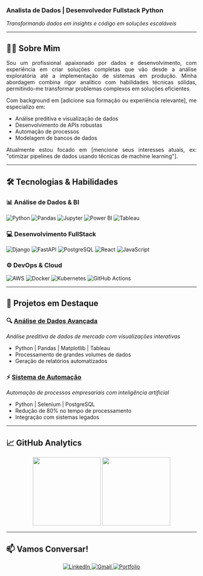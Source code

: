 ### **Analista de Dados | Desenvolvedor Fullstack Python**  
*Transformando dados em insights e código em soluções escaláveis*

---

## 👨‍💻 **Sobre Mim**
<div align="justify">
Sou um profissional apaixonado por dados e desenvolvimento, com experiência em criar soluções completas que vão desde a análise exploratória até a implementação de sistemas em produção. Minha abordagem combina rigor analítico com habilidades técnicas sólidas, permitindo-me transformar problemas complexos em soluções eficientes.

Com background em [adicione sua formação ou experiência relevante], me especializo em:
- Análise preditiva e visualização de dados
- Desenvolvimento de APIs robustas
- Automação de processos
- Modelagem de bancos de dados

Atualmente estou focado em [mencione seus interesses atuais, ex: "otimizar pipelines de dados usando técnicas de machine learning"].
</div>

---

## 🛠️ **Tecnologias & Habilidades**

### 📊 **Análise de Dados & BI**
<div>
  <img src="https://img.shields.io/badge/Python-3776AB?style=flat-square&logo=python&logoColor=white" alt="Python">
  <img src="https://img.shields.io/badge/Pandas-150458?style=flat-square&logo=pandas&logoColor=white" alt="Pandas">
  <img src="https://img.shields.io/badge/Jupyter-F37626?style=flat-square&logo=jupyter&logoColor=white" alt="Jupyter">
  <img src="https://img.shields.io/badge/PowerBI-F2C811?style=flat-square&logo=powerbi&logoColor=black" alt="Power BI">
  <img src="https://img.shields.io/badge/Tableau-E97627?style=flat-square&logo=tableau&logoColor=white" alt="Tableau">
</div>

### 💻 **Desenvolvimento FullStack**
<div>
  <img src="https://img.shields.io/badge/Django-092E20?style=flat-square&logo=django&logoColor=white" alt="Django">
  <img src="https://img.shields.io/badge/FastAPI-009688?style=flat-square&logo=fastapi&logoColor=white" alt="FastAPI">
  <img src="https://img.shields.io/badge/PostgreSQL-4169E1?style=flat-square&logo=postgresql&logoColor=white" alt="PostgreSQL">
  <img src="https://img.shields.io/badge/React-61DAFB?style=flat-square&logo=react&logoColor=black" alt="React">
  <img src="https://img.shields.io/badge/JavaScript-F7DF1E?style=flat-square&logo=javascript&logoColor=black" alt="JavaScript">
</div>

### ⚙️ **DevOps & Cloud**
<div>
  <img src="https://img.shields.io/badge/AWS-FF9900?style=flat-square&logo=amazonaws&logoColor=white" alt="AWS">
  <img src="https://img.shields.io/badge/Docker-2496ED?style=flat-square&logo=docker&logoColor=white" alt="Docker">
  <img src="https://img.shields.io/badge/Kubernetes-326CE5?style=flat-square&logo=kubernetes&logoColor=white" alt="Kubernetes">
  <img src="https://img.shields.io/badge/GitHub_Actions-2088FF?style=flat-square&logo=githubactions&logoColor=white" alt="GitHub Actions">
</div>

---

## 🚀 **Projetos em Destaque**

### 🔍 [Análise de Dados Avançada](https://github.com/Dev-RuiDiniz/seu-projeto)
*Análise preditiva de dados de mercado com visualizações interativas*
- Python | Pandas | Matplotlib | Tableau
- Processamento de grandes volumes de dados
- Geração de relatórios automatizados

### ⚡ [Sistema de Automação](https://github.com/Dev-RuiDiniz/seu-projeto)
*Automação de processos empresariais com inteligência artificial*
- Python | Selenium | PostgreSQL
- Redução de 80% no tempo de processamento
- Integração com sistemas legados

---

## 📈 **GitHub Analytics**
<div align="center">
  <img height="180em" src="https://github-readme-stats.vercel.app/api?username=Dev-RuiDiniz&show_icons=true&theme=algolia&include_all_commits=true&count_private=true&hide_border=true"/>
  <img height="180em" src="https://github-readme-stats.vercel.app/api/top-langs/?username=Dev-RuiDiniz&layout=compact&langs_count=8&theme=algolia&hide_border=true"/>
</div>

---

## 📫 **Vamos Conversar!**
<div align="center">
  <a href="https://www.linkedin.com/in/rui-francisco-de-paula-inácio-diniz-868195301/" target="_blank">
    <img src="https://img.shields.io/badge/-LinkedIn-0A66C2?style=for-the-badge&logo=linkedin&logoColor=white" alt="LinkedIn">
  </a>
  <a href="mailto:rui.pdiniz@gmail.com">
    <img src="https://img.shields.io/badge/-Gmail-EA4335?style=for-the-badge&logo=gmail&logoColor=white" alt="Gmail">
  </a>
  <a href="https://dev-ruidiniz.github.io/" target="_blank">
    <img src="https://img.shields.io/badge/-Portfolio-4285F4?style=for-the-badge&logo=google-chrome&logoColor=white" alt="Portfolio">
  </a>
</div>
